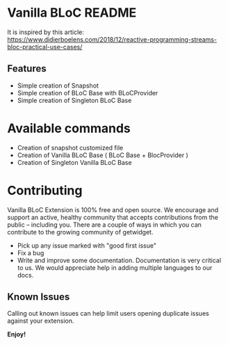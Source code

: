 # Vanilla BLoC README

It is inspired by this article: https://www.didierboelens.com/2018/12/reactive-programming-streams-bloc-practical-use-cases/

## Features

- Simple creation of Snapshot
- Simple creation of BLoC Base with BLoCProvider
- Simple creation of Singleton BLoC Base

# Available commands

- Creation of snapshot customized file
- Creation of Vanilla BLoC Base ( BLoC Base + BlocProvider )
- Creation of Singleton Vanilla BLoC Base

# Contributing
Vanilla BLoC Extension is 100% free and open source. We encourage and support an active, healthy community that accepts contributions from the public – including you. There are a couple of ways in which you can contribute to the growing community of getwidget.

- Pick up any issue marked with "good first issue"
- Fix a bug
- Write and improve some documentation. Documentation is very critical to us. We would appreciate help in adding multiple languages to our docs.

## Known Issues

Calling out known issues can help limit users opening duplicate issues against your extension.

**Enjoy!**

